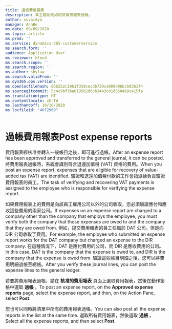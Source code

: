 ```yaml
---
title: 過帳費用報表
description: 本主題說明如何將費用報表過帳。
author: suvaidya
manager: AnnBe
ms.date: 09/09/2020
ms.topic: article
ms.prod: ''
ms.service: dynamics-365-customerservice
ms.search.form: ''
audience: Application User
ms.reviewer: kfend
ms.search.scope: ''
ms.search.region: ''
ms.author: shylaw
ms.search.validFrom: ''
ms.dyn365.ops.version: ''
ms.openlocfilehash: 866252c1961f359cecdb729ca909d96bcb03b1f4
ms.sourcegitcommit: 5c4c9bf3ba018562d6cb3443c01d550489c415fa
ms.translationtype: HT
ms.contentlocale: zh-TW
ms.lasthandoff: 10/16/2020
ms.locfileid: "4072960"
---
```

# <a name="post-expense-reports"></a><span data-ttu-id="3538b-103">過帳費用報表</span><span class="sxs-lookup"><span data-stu-id="3538b-103">Post expense reports</span></span>

<span data-ttu-id="3538b-104">費用報表經核准並轉入一般帳目之後，即可進行過帳。</span><span class="sxs-lookup"><span data-stu-id="3538b-104">After an expense report has been approved and transferred to the general journal, it can be posted.</span></span> <span data-ttu-id="3538b-105">將費用報表過帳時，系統會識別符合退還加值稅 (VAT) 資格的費用。</span><span class="sxs-lookup"><span data-stu-id="3538b-105">When you post an expense report, expenses that are eligible for recovery of value-added tax (VAT) are identified.</span></span> <span data-ttu-id="3538b-106">驗證和退還加值稅付款的工作會指派給負責驗證費用報表的員工。</span><span class="sxs-lookup"><span data-stu-id="3538b-106">The task of verifying and recovering VAT payments is assigned to the employee who is responsible for verifying the expense report.</span></span>

<span data-ttu-id="3538b-107">如果費用報表上的費用是向該員工雇用公司以外的公司收取，您必須驗證應付和應收這些費用的兩家公司。</span><span class="sxs-lookup"><span data-stu-id="3538b-107">If expenses on an expense report are charged to a company other than the company that employs the employee, you must verify both the company that those expenses are owed to and the company that they are owed from.</span></span> <span data-ttu-id="3538b-108">例如，提交費用報表的員工任職於 DAT 公司，但是向 DIR 公司收取了費用。</span><span class="sxs-lookup"><span data-stu-id="3538b-108">For example, the employee who submitted an expense report works for the DAT company but charged an expense to the DIR company.</span></span> <span data-ttu-id="3538b-109">在這種情況下，DAT 是應付費用的公司，而 DIR 是應收費用的公司。</span><span class="sxs-lookup"><span data-stu-id="3538b-109">In this case, DAT is the company that the expense is owed to, and DIR is the company that the expense is owed from.</span></span> <span data-ttu-id="3538b-110">驗證這些帳目明細之後，您可以將費用明細過帳至總帳。</span><span class="sxs-lookup"><span data-stu-id="3538b-110">After you verify these journal lines, you can post the expense lines to the general ledger.</span></span>

<span data-ttu-id="3538b-111">若要將費用報表過帳，請在 **核准的費用報表** 頁面上選取費用報表，然後在動作窗格中選取 **過帳** 。</span><span class="sxs-lookup"><span data-stu-id="3538b-111">To post an expense report, on the **Approved expense reports** page, select the expense report, and then, on the Action Pane, select **Post**.</span></span>

<span data-ttu-id="3538b-112">您也可以同時將清單中所有的費用報表過帳。</span><span class="sxs-lookup"><span data-stu-id="3538b-112">You can also post all the expense reports in the list at the same time.</span></span> <span data-ttu-id="3538b-113">選取所有費用報表，然後選取 **過帳** 。</span><span class="sxs-lookup"><span data-stu-id="3538b-113">Select all the expense reports, and then select **Post**.</span></span>
